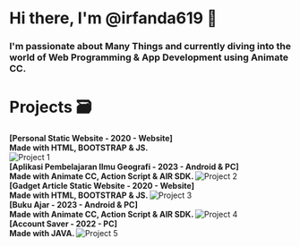 # Hi there, I'm @irfanda619 👋

### I'm passionate about Many Things and currently diving into the world of Web Programming & App Development using Animate CC.

# Projects 🗃️
<b> [Personal Static Website - 2020 - Website] <br> Made with HTML, BOOTSTRAP & JS. </b> 
<br>
![Project 1](https://i.postimg.cc/zGvjQfvV/personal-website.png) 
<br>
<b> [Aplikasi Pembelajaran Ilmu Geografi - 2023 - Android & PC] <br>  Made with Animate CC, Action Script & AIR SDK. </b>
![Project 2](https://i.postimg.cc/nhgSQhyv/HOW-TO-landscape.jpg)
<br> 
<b> [Gadget Article Static Website - 2020 - Website] <br> Made with HTML, BOOTSTRAP & JS. </b>
![Project 3](https://i.postimg.cc/2ycV0VR7/Vanzgadget.png)
<br> 
<b> [Buku Ajar - 2023 - Android & PC] <br>  Made with Animate CC, Action Script & AIR SDK. </b>
![Project 4](https://i.postimg.cc/sD917PJr/kingslayer-2.png)
<br> 
<b> [Account Saver - 2022 - PC] <br>  Made with JAVA. </b>
![Project 5](https://i.postimg.cc/2SGbRdqw/kingslayer.png)


